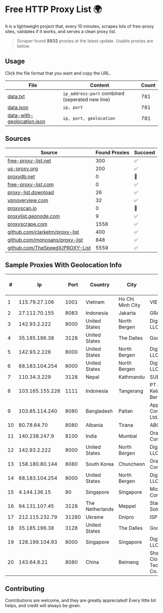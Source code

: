 
# Free HTTP Proxy List 🌍

It is a lightweight project that, every 10 minutes, scrapes lots of free-proxy sites, validates if it works, and serves a clean proxy list.


> Scraper found **8932** proxies at the latest update. Usable proxies are below.

## Usage

Click the file format that you want and copy the URL.


|File|Content|Count|
|----|-------|-----|
|[data.txt](https://raw.githubusercontent.com/themiralay/Proxy-List-World/master/data.txt)|`ip_address:port` combined (seperated new line)|781|
|[data.json](https://raw.githubusercontent.com/themiralay/Proxy-List-World/master/data.json)|`ip, port`|781|
|[data-with-geolocation.json](https://raw.githubusercontent.com/themiralay/Proxy-List-World/master/data-with-geolocation.json)|`ip, port, geolocation`|781|

## Sources

|Source|Found Proxies|Succeed|
|------|-------------|-------|
|[free-proxy-list.net](https://free-proxy-list.net)|300|✅|
|[us-proxy.org](https://www.us-proxy.org)|200|✅|
|[proxydb.net](http://proxydb.net)|0|🚫|
|[free-proxy-list.com](https://free-proxy-list.com/?page=&port=&type%5B%5D=http&type%5B%5D=https&up_time=0&search=Search)|0|✅|
|[proxy-list.download](https://www.proxy-list.download/HTTP)|26|✅|
|[vpnoverview.com](https://vpnoverview.com/privacy/anonymous-browsing/free-proxy-servers)|32|✅|
|[proxyscan.io](https://www.proxyscan.io)|0|🚫|
|[proxylist.geonode.com](https://proxylist.geonode.com/api/proxy-list?limit=300&page=1&sort_by=lastChecked&sort_type=desc&protocols=http,https)|9|✅|
|[proxyscrape.com](https://api.proxyscrape.com/v2/?request=displayproxies&protocol=http&timeout=10000&country=all&ssl=all&anonymity=all)|1558|✅|
|[github.com/clarketm/proxy-list](https://raw.githubusercontent.com/clarketm/proxy-list/master/proxy-list-raw.txt)|400|✅|
|[github.com/monosans/proxy-list](https://raw.githubusercontent.com/monosans/proxy-list/main/proxies/http.txt)|848|✅|
|[github.com/TheSpeedX/PROXY-List](https://raw.githubusercontent.com/TheSpeedX/PROXY-List/master/http.txt)|5559|✅|


## Sample Proxies With Geolocation Info

|#|Ip|Port|Country|City|Internet Service Provider|
|-|--|----|-------|----|-------------------------|
|1|115.79.27.106|1001|Vietnam|Ho Chi Minh City|VIETELftth|
|2|27.112.70.155|8083|Indonesia|Jakarta|GRAHANET|
|3|142.93.2.222|8000|United States|North Bergen|DigitalOcean, LLC|
|4|35.185.196.38|3128|United States|The Dalles|Google LLC|
|5|142.93.2.226|8000|United States|North Bergen|DigitalOcean, LLC|
|6|68.183.104.254|8000|United States|North Bergen|DigitalOcean, LLC|
|7|110.34.3.229|3128|Nepal|Kathmandu|SUBISU C7|
|8|103.165.155.226|1111|Indonesia|Tangerang|PT Jaringan Keluarga Bersama|
|9|103.85.114.240|8080|Bangladesh|Paltan|Apple Communication Ltd.|
|10|80.78.64.70|8080|Albania|Tirana|ABCom|
|11|140.238.247.9|8100|India|Mumbai|Oracle Corporation|
|12|142.93.2.222|8000|United States|North Bergen|DigitalOcean, LLC|
|13|158.180.80.144|8080|South Korea|Chuncheon|Oracle Corporation|
|14|68.183.104.254|8000|United States|North Bergen|DigitalOcean, LLC|
|15|4.144.136.15|80|Singapore|Singapore|Microsoft Corporation|
|16|94.131.107.45|3128|The Netherlands|Meppel|Stark Industries Solutions LTD|
|17|212.115.232.79|31280|Ukraine|Dnipro|ISP "Fregat"|
|18|35.185.196.38|3128|United States|The Dalles|Google LLC|
|19|128.199.104.93|8000|Singapore|Singapore|DigitalOcean, LLC|
|20|143.64.8.21|8080|China|Beimeng|Shanghai Blue Cloud Technology Co., Ltd|



## Contributing

Contributions are welcome, and they are greatly appreciated! Every
little bit helps, and credit will always be given.

